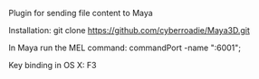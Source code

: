 Plugin for sending file content to Maya 

Installation:
git clone https://github.com/cyberroadie/Maya3D.git 

In Maya run the MEL command:
commandPort -name ":6001";

Key binding in OS X: F3

